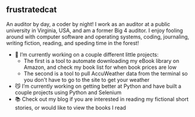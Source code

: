 ## frustratedcat

An auditor by day, a coder by night! I work as an auditor at a public university in Virginia, USA, and am a former Big 4 auditor. I enjoy fooling around with computer software and operating systems, coding, journaling, writing fiction, reading, and speding time in the forest!

- 💾 I’m currently working on a couple different little projects:
    - The first is a tool to automate downloading my eBook library on Amazon, and check my book list for when book prices are low
    - The second is a tool to pull AccuWeather data from the terminal so you don't have to go to the site to get your weather
- 😼 I’m currently working on getting better at Python and have built a couple projects using Python and Selenium
- 📚 Check out my blog if you are interested in reading my fictional short stories, or would like to view the books I read
